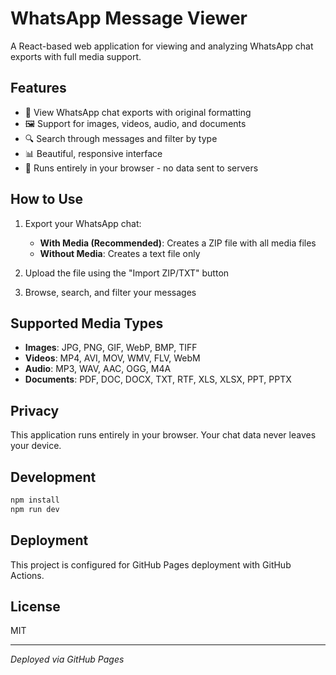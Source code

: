 # WhatsApp Message Viewer

A React-based web application for viewing and analyzing WhatsApp chat exports with full media support.

## Features

- 📱 View WhatsApp chat exports with original formatting
- 🖼️ Support for images, videos, audio, and documents
- 🔍 Search through messages and filter by type
- 📊 Beautiful, responsive interface
- 🚀 Runs entirely in your browser - no data sent to servers

## How to Use

1. Export your WhatsApp chat:
   - **With Media (Recommended)**: Creates a ZIP file with all media files
   - **Without Media**: Creates a text file only

2. Upload the file using the "Import ZIP/TXT" button

3. Browse, search, and filter your messages

## Supported Media Types

- **Images**: JPG, PNG, GIF, WebP, BMP, TIFF
- **Videos**: MP4, AVI, MOV, WMV, FLV, WebM
- **Audio**: MP3, WAV, AAC, OGG, M4A
- **Documents**: PDF, DOC, DOCX, TXT, RTF, XLS, XLSX, PPT, PPTX

## Privacy

This application runs entirely in your browser. Your chat data never leaves your device.

## Development

```bash
npm install
npm run dev
```

## Deployment

This project is configured for GitHub Pages deployment with GitHub Actions.

## License

MIT

---
*Deployed via GitHub Pages*